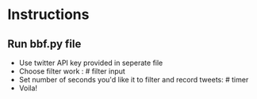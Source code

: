 # Instructions

## Run bbf.py file

- Use twitter API key provided in seperate file 
- Choose filter work : # filter input
- Set number of seconds you'd like it to filter and record tweets: # timer
- Voila!
